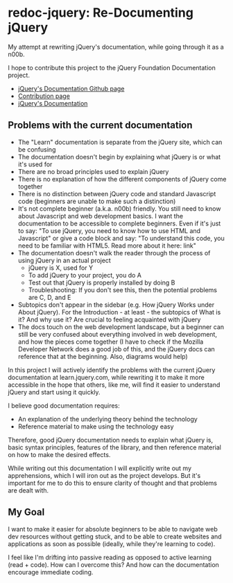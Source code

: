 # redoc-jquery: Re-Documenting jQuery
My attempt at rewriting jQuery's documentation, while going through it as a n00b.

I hope to contribute this project to the jQuery Foundation Documentation project.

- [jQuery's Documentation Github page](https://github.com/jquery)
- [Contribution page](http://contribute.jquery.org/documentation/)
- [jQuery's Documentation](http://learn.jquery.com/about-jquery/how-jquery-works/)

## Problems with the current documentation

- The "Learn" documentation is separate from the jQuery site, which can be confusing
- The documentation doesn't begin by explaining what jQuery is or what it's used for
- There are no broad principles used to explain jQuery
- There is no explanation of how the different components of jQuery come together
- There is no distinction between jQuery code and standard Javascript code (beginners are unable to make such a distinction)
- It's not complete beginner (a.k.a. n00b) friendly. You still need to know about Javascript and web development basics. I want the documentation to be accessible to complete beginners. Even if it's just to say: "To use jQuery, you need to know how to use HTML and Javascript" or give a code block and say: "To understand this code, you need to be familiar with HTML5. Read more about it here: link"
- The documentation doesn't walk the reader through the process of using jQuery in an actual project
	- jQuery is X, used for Y
	- To add jQuery to your project, you do A
	- Test out that jQuery is properly installed by doing B
	- Troubleshooting: If you don't see this, then the potential problems are C, D, and E
- Subtopics don't appear in the sidebar (e.g. How jQuery Works under About jQuery). For the Introduction - at least - the subtopics of What is it? And why use it? Are crucial to feeling acquainted with jQuery
- The docs touch on the web development landscape, but a beginner can still be very confused about everything involved in web development, and how the pieces come together (I have to check if the Mozilla Developer Network does a good job of this, and the jQuery docs can reference that at the beginning. Also, diagrams would help)

In this project I will actively identify the problems with the current jQuery documentation at learn.jquery.com, while rewriting it to make it more accessible in the hope that others, like me, will find it easier to understand jQuery and start using it quickly.

I believe good documentation requires:

- An explanation of the underlying theory behind the technology
- Reference material to make using the technology easy

Therefore, good jQuery documentation needs to explain what jQuery is, basic syntax principles, features of the library, and then reference material on how to make the desired effects.

While writing out this documentation I will explicitly write out my apprehensions, which I will iron out as the project develops. But it's important for me to do this to ensure clarity of thought and that problems are dealt with.

## My Goal

I want to make it easier for absolute beginners to be able to navigate web dev resources without getting stuck, and to be able to create websites and applications as soon as possible (ideally, while they're learning to code). 

I feel like I'm drifting into passive reading as opposed to active learning (read + code). How can I overcome this? And how can the documentation encourage immediate coding.


